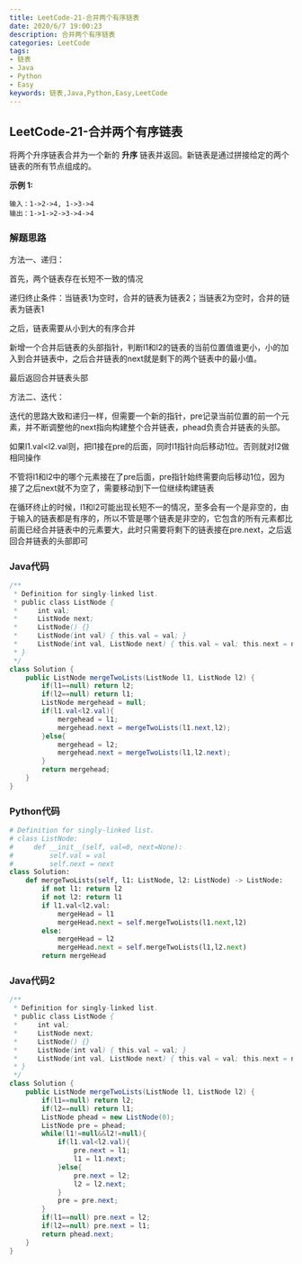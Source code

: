 ```yaml
---
title: LeetCode-21-合并两个有序链表
date: 2020/6/7 19:00:23
description: 合并两个有序链表
categories: LeetCode
tags: 
- 链表
- Java
- Python
- Easy
keywords: 链表,Java,Python,Easy,LeetCode
---
```


## LeetCode-21-合并两个有序链表

将两个升序链表合并为一个新的 **升序** 链表并返回。新链表是通过拼接给定的两个链表的所有节点组成的。 

<!--more-->

**示例 1:**

```
输入：1->2->4, 1->3->4
输出：1->1->2->3->4->4
```

### 解题思路

方法一、递归：

首先，两个链表存在长短不一致的情况

递归终止条件：当链表1为空时，合并的链表为链表2；当链表2为空时，合并的链表为链表1

之后，链表需要从小到大的有序合并

新增一个合并后链表的头部指针，判断l1和l2的链表的当前位置值谁更小，小的加入到合并链表中，之后合并链表的next就是剩下的两个链表中的最小值。

最后返回合并链表头部

方法二、迭代：

迭代的思路大致和递归一样，但需要一个新的指针，pre记录当前位置的前一个元素，并不断调整他的next指向构建整个合并链表，phead负责合并链表的头部。

如果l1.val<l2.val则，把l1接在pre的后面，同时l1指针向后移动1位。否则就对l2做相同操作

不管将l1和l2中的哪个元素接在了pre后面，pre指针始终需要向后移动1位，因为接了之后next就不为空了，需要移动到下一位继续构建链表

在循环终止的时候，l1和l2可能出现长短不一的情况，至多会有一个是非空的，由于输入的链表都是有序的，所以不管是哪个链表是非空的，它包含的所有元素都比前面已经合并链表中的元素要大，此时只需要将剩下的链表接在pre.next，之后返回合并链表的头部即可

### Java代码

```java
/**
 * Definition for singly-linked list.
 * public class ListNode {
 *     int val;
 *     ListNode next;
 *     ListNode() {}
 *     ListNode(int val) { this.val = val; }
 *     ListNode(int val, ListNode next) { this.val = val; this.next = next; }
 * }
 */
class Solution {
    public ListNode mergeTwoLists(ListNode l1, ListNode l2) {
        if(l1==null) return l2;
        if(l2==null) return l1;
        ListNode mergehead = null;
        if(l1.val<l2.val){
            mergehead = l1;
            mergehead.next = mergeTwoLists(l1.next,l2);
        }else{
            mergehead = l2;
            mergehead.next = mergeTwoLists(l1,l2.next);
        }
        return mergehead;
    }
}
```

### Python代码

```python
# Definition for singly-linked list.
# class ListNode:
#     def __init__(self, val=0, next=None):
#         self.val = val
#         self.next = next
class Solution:
    def mergeTwoLists(self, l1: ListNode, l2: ListNode) -> ListNode:
        if not l1: return l2
        if not l2: return l1
        if l1.val<l2.val:
            mergeHead = l1
            mergeHead.next = self.mergeTwoLists(l1.next,l2)
        else:
            mergeHead = l2
            mergeHead.next = self.mergeTwoLists(l1,l2.next)
        return mergeHead
```

### Java代码2

```java
/**
 * Definition for singly-linked list.
 * public class ListNode {
 *     int val;
 *     ListNode next;
 *     ListNode() {}
 *     ListNode(int val) { this.val = val; }
 *     ListNode(int val, ListNode next) { this.val = val; this.next = next; }
 * }
 */
class Solution {
    public ListNode mergeTwoLists(ListNode l1, ListNode l2) {
        if(l1==null) return l2;
        if(l2==null) return l1;
        ListNode phead = new ListNode(0);
        ListNode pre = phead;
        while(l1!=null&&l2!=null){
            if(l1.val<l2.val){
                pre.next = l1;
                l1 = l1.next;
            }else{
                pre.next = l2;
                l2 = l2.next;
            }
            pre = pre.next;
        }
        if(l1==null) pre.next = l2;
        if(l2==null) pre.next = l1;
        return phead.next;
    }
}
```

